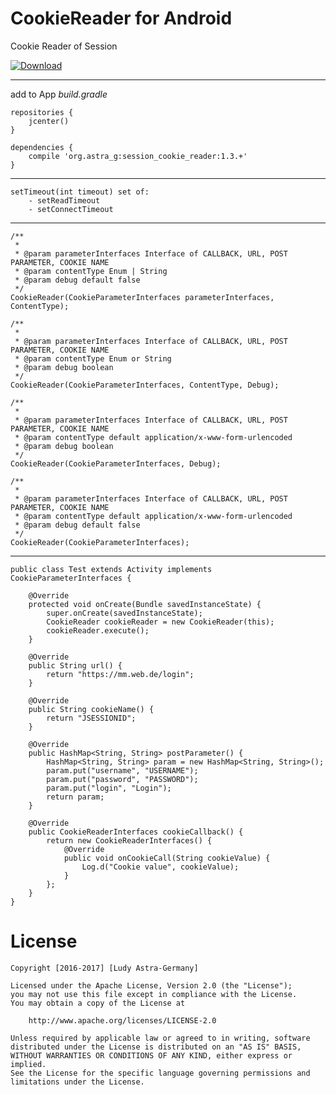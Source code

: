 # CookieReader for Android

Cookie Reader of Session

[![Download](https://api.bintray.com/packages/ludy87/maven/SessionCookieReader/images/download.svg)](https://bintray.com/ludy87/maven/SessionCookieReader/_latestVersion)



-----
add to App *build.gradle*

    repositories {
        jcenter()
    }

    dependencies {
        compile 'org.astra_g:session_cookie_reader:1.3.+'
    }

-----

    setTimeout(int timeout) set of:
        - setReadTimeout
        - setConnectTimeout

-----

    /**
     *
     * @param parameterInterfaces Interface of CALLBACK, URL, POST PARAMETER, COOKIE NAME
     * @param contentType Enum | String
     * @param debug default false
     */
    CookieReader(CookieParameterInterfaces parameterInterfaces, ContentType);

    /**
     *
     * @param parameterInterfaces Interface of CALLBACK, URL, POST PARAMETER, COOKIE NAME
     * @param contentType Enum or String
     * @param debug boolean
     */
    CookieReader(CookieParameterInterfaces, ContentType, Debug);

    /**
     *
     * @param parameterInterfaces Interface of CALLBACK, URL, POST PARAMETER, COOKIE NAME
     * @param contentType default application/x-www-form-urlencoded
     * @param debug boolean
     */
    CookieReader(CookieParameterInterfaces, Debug);

    /**
     *
     * @param parameterInterfaces Interface of CALLBACK, URL, POST PARAMETER, COOKIE NAME
     * @param contentType default application/x-www-form-urlencoded
     * @param debug default false
     */
    CookieReader(CookieParameterInterfaces);

-----

    public class Test extends Activity implements CookieParameterInterfaces {

        @Override
        protected void onCreate(Bundle savedInstanceState) {
            super.onCreate(savedInstanceState);
            CookieReader cookieReader = new CookieReader(this);
            cookieReader.execute();
        }

        @Override
        public String url() {
            return "https://mm.web.de/login";
        }

        @Override
        public String cookieName() {
            return "JSESSIONID";
        }

        @Override
        public HashMap<String, String> postParameter() {
            HashMap<String, String> param = new HashMap<String, String>();
            param.put("username", "USERNAME");
            param.put("password", "PASSWORD");
            param.put("login", "Login");
            return param;
        }

        @Override
        public CookieReaderInterfaces cookieCallback() {
            return new CookieReaderInterfaces() {
                @Override
                public void onCookieCall(String cookieValue) {
                    Log.d("Cookie value", cookieValue);
                }
            };
        }
    }

License
====================

    Copyright [2016-2017] [Ludy Astra-Germany]

    Licensed under the Apache License, Version 2.0 (the "License");
    you may not use this file except in compliance with the License.
    You may obtain a copy of the License at

        http://www.apache.org/licenses/LICENSE-2.0

    Unless required by applicable law or agreed to in writing, software
    distributed under the License is distributed on an "AS IS" BASIS,
    WITHOUT WARRANTIES OR CONDITIONS OF ANY KIND, either express or implied.
    See the License for the specific language governing permissions and
    limitations under the License.